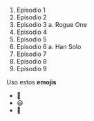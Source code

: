1. Episodio 1
2. Episodio 2
3. Episodio 3
  a. Rogue One
4. Episodio 4
5. Episodio 5
6. Episodio 6
  a. Han Solo
7. Episodio 7
8. Episodio 8
9. Episodio 9

Uso estos **emojis**
* :poop:
* :smile:
* :unicorn:



